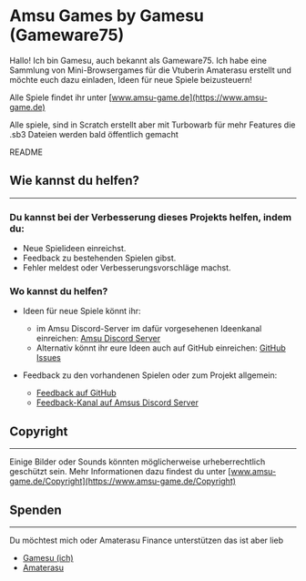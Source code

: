 # Amsu Games by Gamesu (Gameware75)

Hallo! Ich bin Gamesu, auch bekannt als Gameware75. Ich habe eine Sammlung von Mini-Browsergames für die Vtuberin Amaterasu erstellt und möchte euch dazu einladen, Ideen für neue Spiele beizusteuern!

Alle Spiele findet ihr unter [www.amsu-game.de](https://www.amsu-game.de)

Alle spiele, sind in Scratch erstellt aber mit Turbowarb für mehr Features die .sb3 Dateien werden bald öffentlich gemacht 

README
## Wie kannst du helfen?

---

### Du kannst bei der Verbesserung dieses Projekts helfen, indem du:

- Neue Spielideen einreichst.
- Feedback zu bestehenden Spielen gibst.
- Fehler meldest oder Verbesserungsvorschläge machst.

### Wo kannst du helfen?

- Ideen für neue Spiele könnt ihr:
    - im Amsu Discord-Server im dafür vorgesehenen Ideenkanal einreichen: [Amsu Discord Server](https://discord.com/channels/1102221656979689548/1177672172093853791)
    - Alternativ könnt ihr eure Ideen auch auf GitHub einreichen: [GitHub Issues](https://github.com/Gameware75/amsu-games/issues)

- Feedback zu den vorhandenen Spielen oder zum Projekt allgemein:
    - [Feedback auf GitHub](https://github.com/Gameware75/amsu-games/issues)
    - [Feedback-Kanal auf Amsus Discord Server](https://discord.com/channels/1102221656979689548/1174606496349294613)

## Copyright

---

Einige Bilder oder Sounds könnten möglicherweise urheberrechtlich geschützt sein. Mehr Informationen dazu findest du unter [www.amsu-game.de/Copyright](https://www.amsu-game.de/Copyright)


## Spenden

---

Du möchtest mich oder Amaterasu Finance unterstützen das ist aber lieb 

- [Gamesu (ich)](https://ko-fi.com/gameware75)
- [Amaterasu](https://ko-fi.com/amaterasu_vt/)